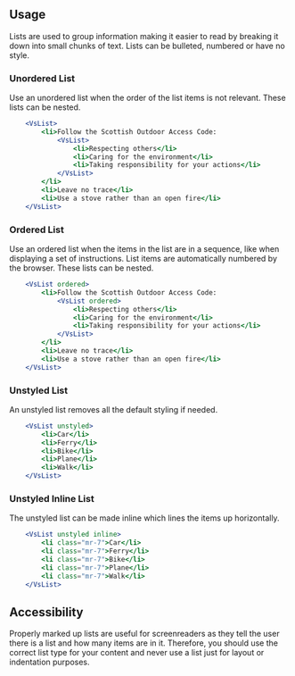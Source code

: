 ## Usage
Lists are used to group information making it easier to read by breaking it down into 
small chunks of text. Lists can be bulleted, numbered or have no style. 


### Unordered List
Use an unordered list when the order of the list items is not relevant.  These lists can be nested. 

```jsx
    <VsList>
        <li>Follow the Scottish Outdoor Access Code:
            <VsList>
                <li>Respecting others</li>
                <li>Caring for the environment</li>
                <li>Taking responsibility for your actions</li>
            </VsList>
        </li>
        <li>Leave no trace</li>
        <li>Use a stove rather than an open fire</li>
    </VsList>
```

### Ordered List
Use an ordered list when the items in the list are in a sequence, 
like when displaying a set of instructions. List items are automatically
 numbered by the browser. These lists can be nested. 

```jsx
    <VsList ordered>
        <li>Follow the Scottish Outdoor Access Code:
            <VsList ordered>
                <li>Respecting others</li>
                <li>Caring for the environment</li>
                <li>Taking responsibility for your actions</li>
            </VsList>
        </li>
        <li>Leave no trace</li>
        <li>Use a stove rather than an open fire</li>
    </VsList>
```

### Unstyled List
An unstyled list removes all the default styling if needed. 

```jsx
    <VsList unstyled>
        <li>Car</li>
        <li>Ferry</li>
        <li>Bike</li>
        <li>Plane</li>
        <li>Walk</li>
    </VsList>
```

### Unstyled Inline List
The unstyled list can be made inline which lines the items up horizontally. 
```jsx
    <VsList unstyled inline>
        <li class="mr-7">Car</li>
        <li class="mr-7">Ferry</li>
        <li class="mr-7">Bike</li>
        <li class="mr-7">Plane</li>
        <li class="mr-7">Walk</li>
    </VsList>
```

## Accessibility
Properly marked up lists are useful for screenreaders as they tell the user there is a 
list and how many items are in it. Therefore, you should use the correct list type for your content and 
never use a list just for layout or indentation purposes. 